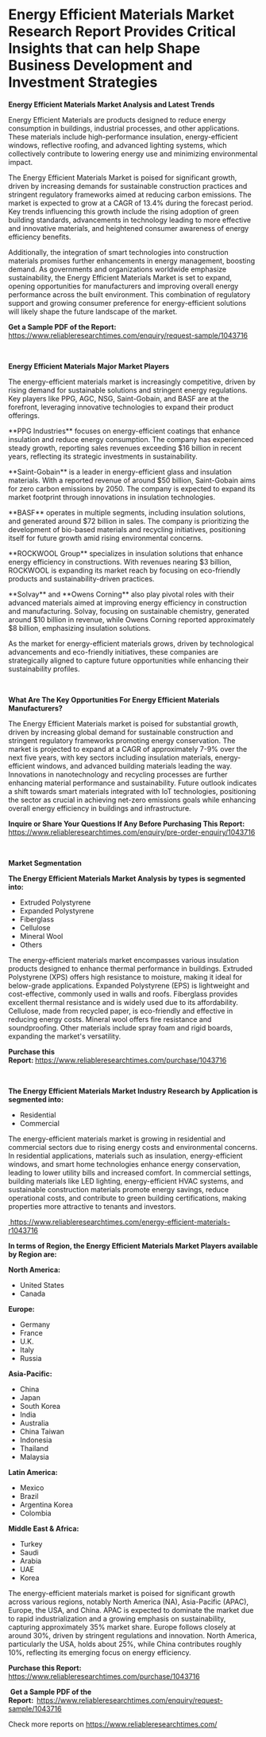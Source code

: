 <p><h1>Energy Efficient Materials Market Research Report Provides Critical Insights that can help Shape Business Development and Investment Strategies</h1></p><p><strong>Energy Efficient Materials Market Analysis and Latest Trends</strong></p>
<p><p>Energy Efficient Materials are products designed to reduce energy consumption in buildings, industrial processes, and other applications. These materials include high-performance insulation, energy-efficient windows, reflective roofing, and advanced lighting systems, which collectively contribute to lowering energy use and minimizing environmental impact. </p><p>The Energy Efficient Materials Market is poised for significant growth, driven by increasing demands for sustainable construction practices and stringent regulatory frameworks aimed at reducing carbon emissions. The market is expected to grow at a CAGR of 13.4% during the forecast period. Key trends influencing this growth include the rising adoption of green building standards, advancements in technology leading to more effective and innovative materials, and heightened consumer awareness of energy efficiency benefits. </p><p>Additionally, the integration of smart technologies into construction materials promises further enhancements in energy management, boosting demand. As governments and organizations worldwide emphasize sustainability, the Energy Efficient Materials Market is set to expand, opening opportunities for manufacturers and improving overall energy performance across the built environment. This combination of regulatory support and growing consumer preference for energy-efficient solutions will likely shape the future landscape of the market.</p></p>
<p><strong>Get a Sample PDF of the Report:&nbsp;</strong> <a href="https://www.reliableresearchtimes.com/enquiry/request-sample/1043716?utm_campaign=3581&utm_medium=2&utm_source=Github&utm_content=ia&utm_term=01042025&utm_id=energy-efficient-materials">https://www.reliableresearchtimes.com/enquiry/request-sample/1043716</a></p>
<p>&nbsp;</p>
<p><strong>Energy Efficient Materials Major Market Players</strong></p>
<p><p>The energy-efficient materials market is increasingly competitive, driven by rising demand for sustainable solutions and stringent energy regulations. Key players like PPG, AGC, NSG, Saint-Gobain, and BASF are at the forefront, leveraging innovative technologies to expand their product offerings.</p><p>**PPG Industries** focuses on energy-efficient coatings that enhance insulation and reduce energy consumption. The company has experienced steady growth, reporting sales revenues exceeding $16 billion in recent years, reflecting its strategic investments in sustainability.</p><p>**Saint-Gobain** is a leader in energy-efficient glass and insulation materials. With a reported revenue of around $50 billion, Saint-Gobain aims for zero carbon emissions by 2050. The company is expected to expand its market footprint through innovations in insulation technologies.</p><p>**BASF** operates in multiple segments, including insulation solutions, and generated around $72 billion in sales. The company is prioritizing the development of bio-based materials and recycling initiatives, positioning itself for future growth amid rising environmental concerns.</p><p>**ROCKWOOL Group** specializes in insulation solutions that enhance energy efficiency in constructions. With revenues nearing $3 billion, ROCKWOOL is expanding its market reach by focusing on eco-friendly products and sustainability-driven practices.</p><p>**Solvay** and **Owens Corning** also play pivotal roles with their advanced materials aimed at improving energy efficiency in construction and manufacturing. Solvay, focusing on sustainable chemistry, generated around $10 billion in revenue, while Owens Corning reported approximately $8 billion, emphasizing insulation solutions.</p><p>As the market for energy-efficient materials grows, driven by technological advancements and eco-friendly initiatives, these companies are strategically aligned to capture future opportunities while enhancing their sustainability profiles.</p></p>
<p>&nbsp;</p>
<p><strong>What Are The Key Opportunities For Energy Efficient Materials Manufacturers?</strong></p>
<p><p>The Energy Efficient Materials market is poised for substantial growth, driven by increasing global demand for sustainable construction and stringent regulatory frameworks promoting energy conservation. The market is projected to expand at a CAGR of approximately 7-9% over the next five years, with key sectors including insulation materials, energy-efficient windows, and advanced building materials leading the way. Innovations in nanotechnology and recycling processes are further enhancing material performance and sustainability. Future outlook indicates a shift towards smart materials integrated with IoT technologies, positioning the sector as crucial in achieving net-zero emissions goals while enhancing overall energy efficiency in buildings and infrastructure.</p></p>
<p><strong>Inquire or Share Your Questions If Any Before Purchasing This Report:</strong> <a href="https://www.reliableresearchtimes.com/enquiry/pre-order-enquiry/1043716?utm_campaign=3581&utm_medium=2&utm_source=Github&utm_content=ia&utm_term=01042025&utm_id=energy-efficient-materials">https://www.reliableresearchtimes.com/enquiry/pre-order-enquiry/1043716</a></p>
<p>&nbsp;</p>
<p><strong>Market Segmentation</strong></p>
<p><strong>The Energy Efficient Materials Market Analysis by types is segmented into:</strong></p>
<p><ul><li>Extruded Polystyrene</li><li>Expanded Polystyrene</li><li>Fiberglass</li><li>Cellulose</li><li>Mineral Wool</li><li>Others</li></ul></p>
<p><p>The energy-efficient materials market encompasses various insulation products designed to enhance thermal performance in buildings. Extruded Polystyrene (XPS) offers high resistance to moisture, making it ideal for below-grade applications. Expanded Polystyrene (EPS) is lightweight and cost-effective, commonly used in walls and roofs. Fiberglass provides excellent thermal resistance and is widely used due to its affordability. Cellulose, made from recycled paper, is eco-friendly and effective in reducing energy costs. Mineral wool offers fire resistance and soundproofing. Other materials include spray foam and rigid boards, expanding the market's versatility.</p></p>
<p><strong>Purchase this Report:&nbsp;</strong><a href="https://www.reliableresearchtimes.com/purchase/1043716?utm_campaign=3581&utm_medium=2&utm_source=Github&utm_content=ia&utm_term=01042025&utm_id=energy-efficient-materials">https://www.reliableresearchtimes.com/purchase/1043716</a></p>
<p>&nbsp;</p>
<p><strong>The Energy Efficient Materials Market Industry Research by Application is segmented into:</strong></p>
<p><ul><li>Residential</li><li>Commercial</li></ul></p>
<p><p>The energy-efficient materials market is growing in residential and commercial sectors due to rising energy costs and environmental concerns. In residential applications, materials such as insulation, energy-efficient windows, and smart home technologies enhance energy conservation, leading to lower utility bills and increased comfort. In commercial settings, building materials like LED lighting, energy-efficient HVAC systems, and sustainable construction materials promote energy savings, reduce operational costs, and contribute to green building certifications, making properties more attractive to tenants and investors.</p></p>
<p><a href="https://www.reliableresearchtimes.com/energy-efficient-materials-r1043716?utm_campaign=3581&utm_medium=2&utm_source=Github&utm_content=ia&utm_term=01042025&utm_id=energy-efficient-materials">&nbsp;https://www.reliableresearchtimes.com/energy-efficient-materials-r1043716</a></p>
<p><strong>In terms of Region, the Energy Efficient Materials Market Players available by Region are:</strong></p>
<p>
    <p> <strong> North America: </strong>
        <ul>
            <li>United States</li>
            <li>Canada</li>
        </ul>
        </p> 
    <p> <strong> Europe: </strong>
        <ul>
            <li>Germany</li>
            <li>France</li>
            <li>U.K.</li>
            <li>Italy</li>
            <li>Russia</li>
        </ul>
        </p> 
    <p> <strong> Asia-Pacific: </strong>
        <ul>
            <li>China</li>
            <li>Japan</li>
            <li>South Korea</li>
            <li>India</li>
            <li>Australia</li>
            <li>China Taiwan</li>
            <li>Indonesia</li>
            <li>Thailand</li>
            <li>Malaysia</li>
        </ul>
        </p> 
    <p> <strong> Latin America: </strong>
        <ul>
            <li>Mexico</li>
            <li>Brazil</li>
            <li>Argentina Korea</li>
            <li>Colombia</li>
        </ul>
        </p> 
    <p> <strong> Middle East & Africa: </strong>
        <ul>
            <li>Turkey</li>
            <li>Saudi</li>
            <li>Arabia</li>
            <li>UAE</li>
            <li>Korea</li>
        </ul>
    </p>
    </p>
<p><p>The energy-efficient materials market is poised for significant growth across various regions, notably North America (NA), Asia-Pacific (APAC), Europe, the USA, and China. APAC is expected to dominate the market due to rapid industrialization and a growing emphasis on sustainability, capturing approximately 35% market share. Europe follows closely at around 30%, driven by stringent regulations and innovation. North America, particularly the USA, holds about 25%, while China contributes roughly 10%, reflecting its emerging focus on energy efficiency.</p></p>
<p><strong>Purchase this Report: </strong><a href="https://www.reliableresearchtimes.com/purchase/1043716?utm_campaign=3581&utm_medium=2&utm_source=Github&utm_content=ia&utm_term=01042025&utm_id=energy-efficient-materials">https://www.reliableresearchtimes.com/purchase/1043716</a></p>
<p>&nbsp;<strong>Get a Sample PDF of the Report:&nbsp;&nbsp;</strong><a href="https://www.reliableresearchtimes.com/enquiry/request-sample/1043716?utm_campaign=3581&utm_medium=2&utm_source=Github&utm_content=ia&utm_term=01042025&utm_id=energy-efficient-materials">https://www.reliableresearchtimes.com/enquiry/request-sample/1043716</a></p>
<p><strong></strong></p>
<p>Check more reports on <a href="https://www.reliableresearchtimes.com/?utm_campaign=3581&utm_medium=2&utm_source=Github&utm_content=ia&utm_term=01042025&utm_id=energy-efficient-materials">https://www.reliableresearchtimes.com/</a></p>